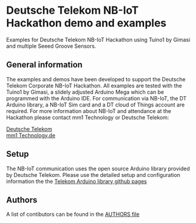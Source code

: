 # Deutsche Telekom NB-IoT Hackathon demo and examples
Examples for Deutsche Telekom NB-IoT Hackathon using Tuino1 by Gimasi  and multiple Seeed Groove Sensors.

## General information
The examples and demos have been developed to support the Deutsche Telekom Corporate NB-IoT Hackathon. All examples are tested with the Tuino1 by Gimasi, a slidely adjusted Arduino Mega which can be programmed with the Arduino IDE. For communication via NB-IoT, the DT Arduino library, a NB-IoT Sim card and a DT cloud of Things account are required. For more information about NB-IoT and attendance at the Hackathon please contact mm1 Technology or Deutsche Telekom:

[Deutsche Telekom](https://m2m.telekom.com/de/telekom-m2m/einblicke/narrowband-iot-nb-iot/)  
[mm1 Technology.de](http://www.mm1-technology.de)

## Setup
The NB-IoT communication uses the open source Arduino library provided by Deutsche Telekom. Please use the detailed setup and 
configuration information the the [Telekom Arduino library github pages](https://github.com/cloud-of-things/dt-arduino-iot-agent)

## Authors
A list of contibutors can be found in the [AUTHORS file](AUTHORS)
